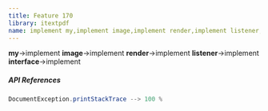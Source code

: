 ```yaml
---
title: Feature 170
library: itextpdf
name: implement my,implement image,implement render,implement listener,implement interface
---
```


**my**->implement **image**->implement **render**->implement **listener**->implement **interface**->implement 

##### API References

```java
DocumentException.printStackTrace --> 100 %
```
